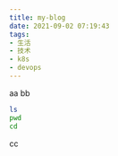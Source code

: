 ```yaml
---
title: my-blog
date: 2021-09-02 07:19:43
tags:
- 生活
- 技术
- k8s
- devops
---
```


aa
bb
```bash
ls 
pwd
cd
```
cc
